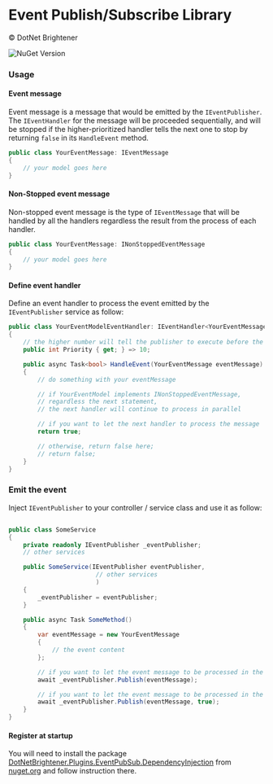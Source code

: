 ﻿# Event Publish/Subscribe Library 

&copy; DotNet Brightener

![NuGet Version](https://img.shields.io/nuget/v/DotNetBrightener.Plugins.EventPubSub)

### Usage

#### Event message

Event message is a message that would be emitted by the `IEventPublisher`. The `IEventHandler` for the message will be proceeded sequentially, and will be stopped if the higher-prioritized handler tells the next one to stop by returning `false` in its `HandleEvent` method.

```csharp
public class YourEventMessage: IEventMessage 
{
	// your model goes here
}
```

#### Non-Stopped event message

Non-stopped event message is the type of `IEventMessage` that will be handled by all the handlers regardless the result from the process of each handler.

```csharp
public class YourEventMessage: INonStoppedEventMessage 
{
	// your model goes here
}
```

#### Define event handler

Define an event handler to process the event emitted by the `IEventPublisher` service as follow:

```csharp 
public class YourEventModelEventHandler: IEventHandler<YourEventMessage>
{
	// the higher number will tell the publisher to execute before the others
	public int Priority { get; } => 10;

	public async Task<bool> HandleEvent(YourEventMessage eventMessage) 
	{
		// do something with your eventMessage

		// if YourEventModel implements INonStoppedEventMessage, 
		// regardless the next statement, 
		// the next handler will continue to process in parallel

		// if you want to let the next handler to process the message
		return true;

		// otherwise, return false here;
		// return false;
	}
}
```

### Emit the event

Inject `IEventPublisher` to your controller / service class and use it as follow:

```csharp 

public class SomeService 
{
	private readonly IEventPublisher _eventPublisher;
	// other services

	public SomeService(IEventPublisher eventPublisher, 
						// other services
						)
	{
		_eventPublisher = eventPublisher;
	}

	public async Task SomeMethod() 
	{
		var eventMessage = new YourEventMessage
		{
			// the event content
		};

		// if you want to let the event message to be processed in the current thread
		await _eventPublisher.Publish(eventMessage);

		// if you want to let the event message to be processed in the another thread
		await _eventPublisher.Publish(eventMessage, true);
	}
}

```

#### Register at startup

You will need to install the package [DotNetBrightener.Plugins.EventPubSub.DependencyInjection](https://www.nuget.org/packages/DotNetBrightener.Plugins.EventPubSub.DependencyInjection) from [nuget.org](https://www.nuget.org) and follow instruction there.